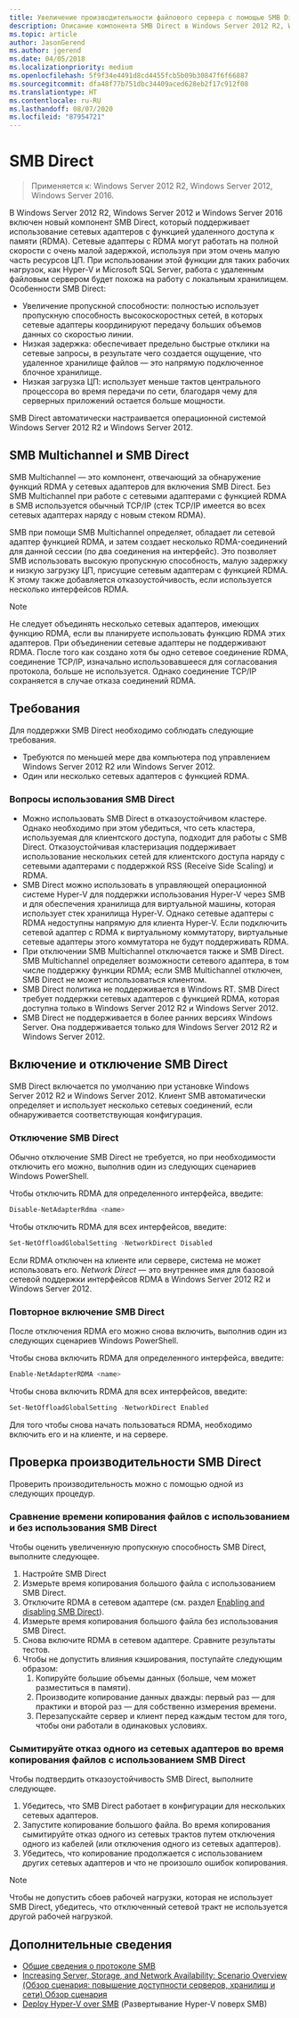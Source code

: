 ```yaml
---
title: Увеличение производительности файлового сервера с помощью SMB Direct
description: Описание компонента SMB Direct в Windows Server 2012 R2, Windows Server 2012 и Windows Server 2016.
ms.topic: article
author: JasonGerend
ms.author: jgerend
ms.date: 04/05/2018
ms.localizationpriority: medium
ms.openlocfilehash: 5f9f34e4491d8cd4455fcb5b09b30847f6f66887
ms.sourcegitcommit: dfa48f77b751dbc34409aced628eb2f17c912f08
ms.translationtype: HT
ms.contentlocale: ru-RU
ms.lasthandoff: 08/07/2020
ms.locfileid: "87954721"
---
```

# <a name="smb-direct"></a>SMB Direct

>Применяется к: Windows Server 2012 R2, Windows Server 2012, Windows Server 2016.

В Windows Server 2012 R2, Windows Server 2012 и Windows Server 2016 включен новый компонент SMB Direct, который поддерживает использование сетевых адаптеров с функцией удаленного доступа к памяти (RDMA). Сетевые адаптеры с RDMA могут работать на полной скорости с очень малой задержкой, используя при этом очень малую часть ресурсов ЦП. При использовании этой функции для таких рабочих нагрузок, как Hyper-V и Microsoft SQL Server, работа с удаленным файловым сервером будет похожа на работу с локальным хранилищем. Особенности SMB Direct:

- Увеличение пропускной способности: полностью использует пропускную способность высокоскоростных сетей, в которых сетевые адаптеры координируют передачу больших объемов данных со скоростью линии.
- Низкая задержка: обеспечивает предельно быстрые отклики на сетевые запросы, в результате чего создается ощущение, что удаленное хранилище файлов — это напрямую подключенное блочное хранилище.
- Низкая загрузка ЦП: использует меньше тактов центрального процессора во время передачи по сети, благодаря чему для серверных приложений остается больше мощности.

SMB Direct автоматически настраивается операционной системой Windows Server 2012 R2 и Windows Server 2012.

## <a name="smb-multichannel-and-smb-direct"></a>SMB Multichannel и SMB Direct

SMB Multichannel — это компонент, отвечающий за обнаружение функций RDMA у сетевых адаптеров для включения SMB Direct. Без SMB Multichannel при работе с сетевыми адаптерами с функцией RDMA в SMB используется обычный TCP/IP (стек TCP/IP имеется во всех сетевых адаптерах наряду с новым стеком RDMA).

SMB при помощи SMB Multichannel определяет, обладает ли сетевой адаптер функцией RDMA, и затем создает несколько RDMA-соединений для данной сессии (по два соединения на интерфейс). Это позволяет SMB использовать высокую пропускную способность, малую задержку и низкую загрузку ЦП, присущие сетевым адаптерам с функцией RDMA. К этому также добавляется отказоустойчивость, если используется несколько интерфейсов RDMA.

>[!NOTE]
>Не следует объединять несколько сетевых адаптеров, имеющих функцию RDMA, если вы планируете использовать функцию RDMA этих адаптеров. При объединении сетевые адаптеры не поддерживают RDMA.
>После того как создано хотя бы одно сетевое соединение RDMA, соединение TCP/IP, изначально использовавшееся для согласования протокола, больше не используется. Однако соединение TCP/IP сохраняется в случае отказа соединений RDMA.

## <a name="requirements"></a>Требования

Для поддержки SMB Direct необходимо соблюдать следующие требования.

- Требуются по меньшей мере два компьютера под управлением Windows Server 2012 R2 или Windows Server 2012.
- Один или несколько сетевых адаптеров с функцией RDMA.

### <a name="considerations-when-using-smb-direct"></a>Вопросы использования SMB Direct

- Можно использовать SMB Direct в отказоустойчивом кластере. Однако необходимо при этом убедиться, что сеть кластера, используемая для клиентского доступа, подходит для работы с SMB Direct. Отказоустойчивая кластеризация поддерживает использование нескольких сетей для клиентского доступа наряду с сетевыми адаптерами с поддержкой RSS (Receive Side Scaling) и RDMA.
- SMB Direct можно использовать в управляющей операционной системе Hyper-V для поддержки использования Hyper-V через SMB и для обеспечения хранилища для виртуальной машины, которая использует стек хранилища Hyper-V. Однако сетевые адаптеры с RDMA недоступны напрямую для клиента Hyper-V. Если подключить сетевой адаптер с RDMA к виртуальному коммутатору, виртуальные сетевые адаптеры этого коммутатора не будут поддерживать RDMA.
- При отключении SMB Multichannel отключается также и SMB Direct. SMB Multichannel определяет возможности сетевого адаптера, в том числе поддержку функции RDMA; если SMB Multichannel отключен, SMB Direct не может использоваться клиентом.
- SMB Direct политика не поддерживается в Windows RT. SMB Direct требует поддержки сетевых адаптеров с функцией RDMA, которая доступна только в Windows Server 2012 R2 и Windows Server 2012.
- SMB Direct не поддерживается в более ранних версиях Windows Server. Она поддерживается только для Windows Server 2012 R2 и Windows Server 2012.

## <a name="enabling-and-disabling-smb-direct"></a>Включение и отключение SMB Direct

SMB Direct включается по умолчанию при установке Windows Server 2012 R2 и Windows Server 2012. Клиент SMB автоматически определяет и использует несколько сетевых соединений, если обнаруживается соответствующая конфигурация.

### <a name="disable-smb-direct"></a>Отключение SMB Direct

Обычно отключение SMB Direct не требуется, но при необходимости отключить его можно, выполнив один из следующих сценариев Windows PowerShell.

Чтобы отключить RDMA для определенного интерфейса, введите:

```PowerShell
Disable-NetAdapterRdma <name>
```

Чтобы отключить RDMA для всех интерфейсов, введите:

```PowerShell
Set-NetOffloadGlobalSetting -NetworkDirect Disabled
```

Если RDMA отключен на клиенте или сервере, система не может использовать его. *Network Direct* — это внутреннее имя для базовой сетевой поддержки интерфейсов RDMA в Windows Server 2012 R2 и Windows Server 2012.

### <a name="re-enable-smb-direct"></a>Повторное включение SMB Direct

После отключения RDMA его можно снова включить, выполнив один из следующих сценариев Windows PowerShell.

Чтобы снова включить RDMA для определенного интерфейса, введите:

```PowerShell
Enable-NetAdapterRDMA <name>
```

Чтобы снова включить RDMA для всех интерфейсов, введите:

```PowerShell
Set-NetOffloadGlobalSetting -NetworkDirect Enabled
```

Для того чтобы снова начать пользоваться RDMA, необходимо включить его и на клиенте, и на сервере.

## <a name="test-performance-of-smb-direct"></a>Проверка производительности SMB Direct

Проверить производительность можно с помощью одной из следующих процедур.

### <a name="compare-a-file-copy-with-and-without-using-smb-direct"></a>Сравнение времени копирования файлов с использованием и без использования SMB Direct

Чтобы оценить увеличенную пропускную способность SMB Direct, выполните следующее.

1. Настройте SMB Direct
2. Измерьте время копирования большого файла с использованием SMB Direct.
3. Отключите RDMA в сетевом адаптере (см. раздел [Enabling and disabling SMB Direct](#enabling-and-disabling-smb-direct)).
4. Измерьте время копирования большого файла без использования SMB Direct.
5. Снова включите RDMA в сетевом адаптере. Сравните результаты тестов.
6. Чтобы не допустить влияния кэширования, поступайте следующим образом:
    1. Копируйте большие объемы данных (больше, чем может разместиться в памяти).
    2. Производите копирование данных дважды: первый раз — для практики и второй раз — для собственно измерения времени.
    3. Перезапускайте сервер и клиент перед каждым тестом для того, чтобы они работали в одинаковых условиях.

### <a name="fail-one-of-multiple-network-adapters-during-a-file-copy-with-smb-direct"></a>Сымитируйте отказ одного из сетевых адаптеров во время копирования файлов с использованием SMB Direct

Чтобы подтвердить отказоустойчивость SMB Direct, выполните следующее.

1. Убедитесь, что SMB Direct работает в конфигурации для нескольких сетевых адаптеров.
2. Запустите копирование большого файла. Во время копирования сымитируйте отказ одного из сетевых трактов путем отключения одного из кабелей (или отключения одного из сетевых адаптеров).
3. Убедитесь, что копирование продолжается с использованием других сетевых адаптеров и что не произошло ошибок копирования.

>[!NOTE]
>Чтобы не допустить сбоев рабочей нагрузки, которая не использует SMB Direct, убедитесь, что отключенный сетевой тракт не используется другой рабочей нагрузкой.

## <a name="more-information"></a>Дополнительные сведения

- [Общие сведения о протоколе SMB](file-server-smb-overview.md)
- [Increasing Server, Storage, and Network Availability: Scenario Overview (Обзор сценария: повышение доступности серверов, хранилищ и сети) Обзор сценария](</previous-versions/windows/it-pro/windows-server-2012-r2-and-2012/hh831437(v%3dws.11)>)
- [Deploy Hyper-V over SMB](</previous-versions/windows/it-pro/windows-server-2012-r2-and-2012/jj134187(v%3dws.11)>) (Развертывание Hyper-V поверх SMB)
